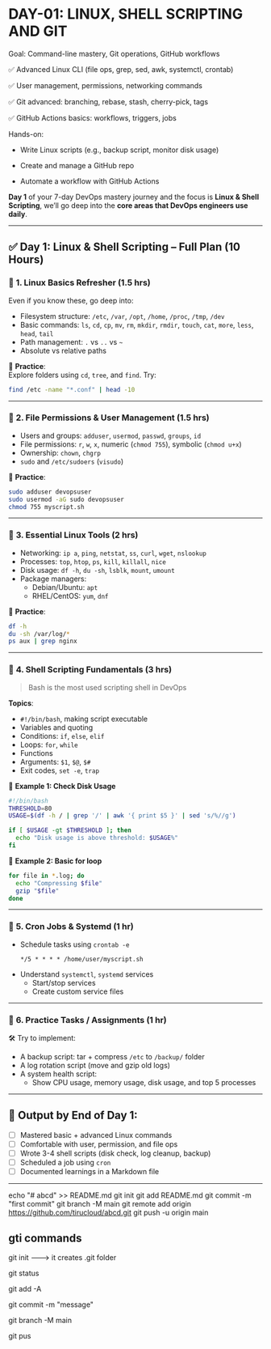 # DAY-01: LINUX, SHELL SCRIPTING AND GIT

Goal: Command-line mastery, Git operations, GitHub workflows

✅ Advanced Linux CLI (file ops, grep, sed, awk, systemctl, crontab)

✅ User management, permissions, networking commands

✅ Git advanced: branching, rebase, stash, cherry-pick, tags

✅ GitHub Actions basics: workflows, triggers, jobs

Hands-on:

- Write Linux scripts (e.g., backup script, monitor disk usage)

- Create and manage a GitHub repo

- Automate a workflow with GitHub Actions


**Day 1** of your 7-day DevOps mastery journey and the focus is **Linux & Shell Scripting**, we’ll go deep into the **core areas that DevOps engineers use daily**.

---

## ✅ **Day 1: Linux & Shell Scripting – Full Plan (10 Hours)**

### 🔹 **1. Linux Basics Refresher (1.5 hrs)**
Even if you know these, go deep into:
- Filesystem structure: `/etc`, `/var`, `/opt`, `/home`, `/proc`, `/tmp`, `/dev`
- Basic commands: `ls`, `cd`, `cp`, `mv`, `rm`, `mkdir`, `rmdir`, `touch`, `cat`, `more`, `less`, `head`, `tail`
- Path management: `.` vs `..` vs `~`
- Absolute vs relative paths

📘 **Practice**:  
Explore folders using `cd`, `tree`, and `find`. Try:
```bash
find /etc -name "*.conf" | head -10
```

---

### 🔹 **2. File Permissions & User Management (1.5 hrs)**
- Users and groups: `adduser`, `usermod`, `passwd`, `groups`, `id`
- File permissions: `r`, `w`, `x`, numeric (`chmod 755`), symbolic (`chmod u+x`)
- Ownership: `chown`, `chgrp`
- `sudo` and `/etc/sudoers` (`visudo`)

📘 **Practice**:
```bash
sudo adduser devopsuser
sudo usermod -aG sudo devopsuser
chmod 755 myscript.sh
```

---

### 🔹 **3. Essential Linux Tools (2 hrs)**
- Networking: `ip a`, `ping`, `netstat`, `ss`, `curl`, `wget`, `nslookup`
- Processes: `top`, `htop`, `ps`, `kill`, `killall`, `nice`
- Disk usage: `df -h`, `du -sh`, `lsblk`, `mount`, `umount`
- Package managers:
  - Debian/Ubuntu: `apt`
  - RHEL/CentOS: `yum`, `dnf`

📘 **Practice**:
```bash
df -h
du -sh /var/log/*
ps aux | grep nginx
```

---

### 🔹 **4. Shell Scripting Fundamentals (3 hrs)**
> Bash is the most used scripting shell in DevOps

**Topics**:
- `#!/bin/bash`, making script executable
- Variables and quoting
- Conditions: `if`, `else`, `elif`
- Loops: `for`, `while`
- Functions
- Arguments: `$1`, `$@`, `$#`
- Exit codes, `set -e`, `trap`

📘 **Example 1: Check Disk Usage**
```bash
#!/bin/bash
THRESHOLD=80
USAGE=$(df -h / | grep '/' | awk '{ print $5 }' | sed 's/%//g')

if [ $USAGE -gt $THRESHOLD ]; then
  echo "Disk usage is above threshold: $USAGE%"
fi
```

📘 **Example 2: Basic for loop**
```bash
for file in *.log; do
  echo "Compressing $file"
  gzip "$file"
done
```

---

### 🔹 **5. Cron Jobs & Systemd (1 hr)**
- Schedule tasks using `crontab -e`
  ```
  */5 * * * * /home/user/myscript.sh
  ```
- Understand `systemctl`, `systemd` services
  - Start/stop services
  - Create custom service files

---

### 🔹 **6. Practice Tasks / Assignments (1 hr)**
🛠️ Try to implement:
- A backup script: tar + compress `/etc` to `/backup/` folder
- A log rotation script (move and gzip old logs)
- A system health script:
  - Show CPU usage, memory usage, disk usage, and top 5 processes

---

## 🎯 Output by End of Day 1:
- [ ] Mastered basic + advanced Linux commands
- [ ] Comfortable with user, permission, and file ops
- [ ] Wrote 3-4 shell scripts (disk check, log cleanup, backup)
- [ ] Scheduled a job using `cron`
- [ ] Documented learnings in a Markdown file

---


echo "# abcd" >> README.md
git init
git add README.md
git commit -m "first commit"
git branch -M main
git remote add origin https://github.com/tirucloud/abcd.git
git push -u origin main

## gti commands

git init ---> it creates .git folder

git status

git add -A

git commit -m "message"

git branch -M main

git pus
